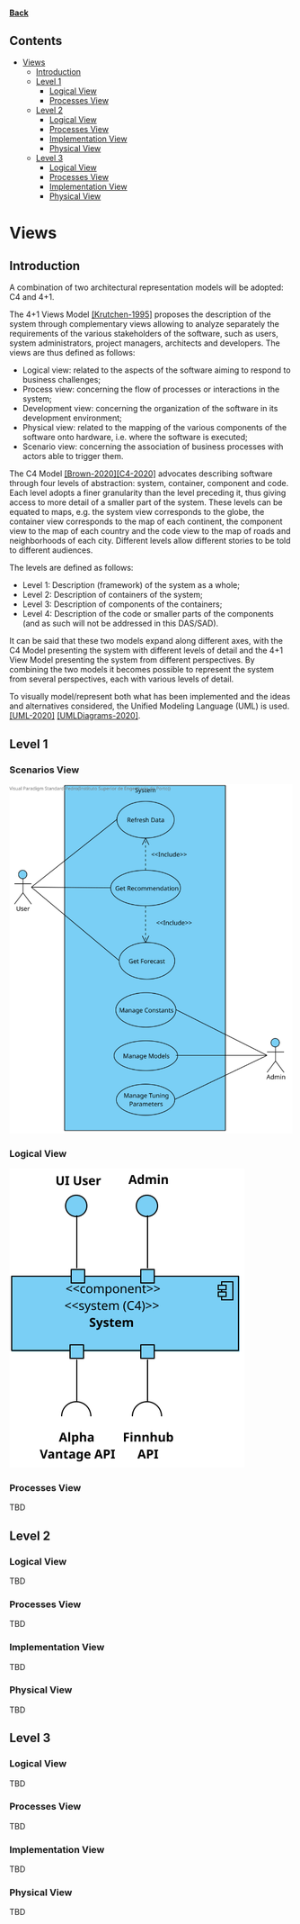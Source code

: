 #### [Back](Home.md)

## Contents
- [Views](#views)
	- [Introduction](#introduction)
	- [Level 1](#level-1)
		- [Logical View](#logical-view)
		- [Processes View](#processes-view)
	- [Level 2](#level-2)
		- [Logical View](#logical-view-1)
		- [Processes View](#processes-view-1)
		- [Implementation View](#implementation-view)
		- [Physical View](#physical-view)
	- [Level 3](#level-3)
		- [Logical View](#logical-view-2)
		- [Processes View](#processes-view-2)
		- [Implementation View](#implementation-view-1)
		- [Physical View](#physical-view-1)

# Views

## Introduction
A combination of two architectural representation models will be adopted: C4 and 4+1.

The 4+1 Views Model [[Krutchen-1995]](References.md#Kruchten-1995) proposes the description of the system through complementary views allowing to analyze separately the requirements of the various stakeholders of the software, such as users, system administrators, project managers, architects and developers. The views are thus defined as follows:

- Logical view: related to the aspects of the software aiming to respond to business challenges;
- Process view: concerning the flow of processes or interactions in the system;
- Development view: concerning the organization of the software in its development environment;
- Physical view: related to the mapping of the various components of the software onto hardware, i.e. where the software is executed;
- Scenario view: concerning the association of business processes with actors able to trigger them.

The C4 Model [[Brown-2020]](References.md#Brown-2020)[[C4-2020]](References.md#C4-2020) advocates describing software through four levels of abstraction: system, container, component and code. Each level adopts a finer granularity than the level preceding it, thus giving access to more detail of a smaller part of the system. These levels can be equated to maps, e.g. the system view corresponds to the globe, the container view corresponds to the map of each continent, the component view to the map of each country and the code view to the map of roads and neighborhoods of each city.
Different levels allow different stories to be told to different audiences.

The levels are defined as follows:
- Level 1: Description (framework) of the system as a whole;
- Level 2: Description of containers of the system;
- Level 3: Description of components of the containers;
- Level 4: Description of the code or smaller parts of the components (and as such will not be addressed in this DAS/SAD).

It can be said that these two models expand along different axes, with the C4 Model presenting the system with different levels of detail and the 4+1 View Model presenting the system from different perspectives. By combining the two models it becomes possible to represent the system from several perspectives, each with various levels of detail.

To visually model/represent both what has been implemented and the ideas and alternatives considered, the Unified Modeling Language (UML) is used. [[UML-2020]](References.md#UML-2020) [[UMLDiagrams-2020]](References.md#UMLDiagrams-2020).

## Level 1
### Scenarios View
![L1_UseCaseDiagram](diagrams/level1/L1_UseCaseDiagram.svg)


### Logical View
![L1_LogicalView](diagrams/level1/L1_LogicalView.svg)

### Processes View
TBD

## Level 2
### Logical View
TBD

### Processes View
TBD

### Implementation View
TBD

### Physical View
TBD

## Level 3 
### Logical View
TBD

### Processes View
TBD

### Implementation View
TBD

### Physical View
TBD